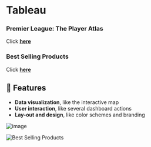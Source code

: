 # Tableau
### Premier League: The Player Atlas
Click **[here](https://public.tableau.com/shared/MG2DMYRCM?:display_count=n&:origin=viz_share_link)**
### Best Selling Products
Click **[here](https://public.tableau.com/views/BestSellingProducts/BestSellingProducts?:language=en-US&:sid=&:redirect=auth&:display_count=n&:origin=viz_share_link)**

## 🌟 Features
- **Data visualization**, like the interactive map
- **User interaction**, like several dashboard actions
- **Lay-out and design**, like color schemes and branding

![image](https://github.com/user-attachments/assets/0f23a91e-393e-4904-97a8-d877d446fd4e)

![Best Selling Products](https://github.com/user-attachments/assets/fe21aca2-4774-4b18-98e7-f0bcd9348541)



